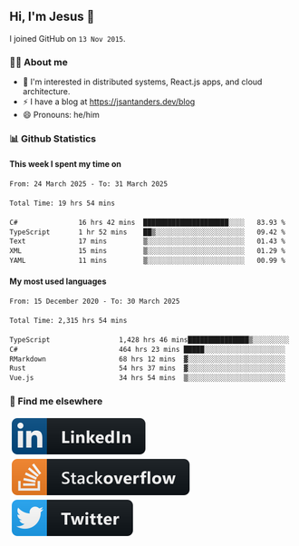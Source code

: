 ## Hi, I'm Jesus 👋

I joined GitHub on `13 Nov 2015`.

<!-- Talking about you -->

### 👨‍💻 About me

- 👦 I'm interested in distributed systems, React.js apps, and cloud architecture.
- ⚡️ I have a blog at <https://jsantanders.dev/blog>
- 😄 Pronouns: he/him

### 📊 Github Statistics

#### This week I spent my time on

<!--START_SECTION:weekly-->

```txt
From: 24 March 2025 - To: 31 March 2025

Total Time: 19 hrs 54 mins

C#               16 hrs 42 mins  █████████████████████░░░░   83.93 %
TypeScript       1 hr 52 mins    ██▒░░░░░░░░░░░░░░░░░░░░░░   09.42 %
Text             17 mins         ▒░░░░░░░░░░░░░░░░░░░░░░░░   01.43 %
XML              15 mins         ▒░░░░░░░░░░░░░░░░░░░░░░░░   01.29 %
YAML             11 mins         ▒░░░░░░░░░░░░░░░░░░░░░░░░   00.99 %
```

<!--END_SECTION:weekly-->

#### My most used languages

<!--START_SECTION:alltime-->

```txt
From: 15 December 2020 - To: 30 March 2025

Total Time: 2,315 hrs 54 mins

TypeScript                 1,428 hrs 46 mins███████████████▒░░░░░░░░░   61.69 %
C#                         464 hrs 23 mins █████░░░░░░░░░░░░░░░░░░░░   20.05 %
RMarkdown                  68 hrs 12 mins  ▓░░░░░░░░░░░░░░░░░░░░░░░░   02.94 %
Rust                       54 hrs 37 mins  ▓░░░░░░░░░░░░░░░░░░░░░░░░   02.36 %
Vue.js                     34 hrs 54 mins  ▒░░░░░░░░░░░░░░░░░░░░░░░░   01.51 %
```

<!--END_SECTION:alltime-->

### 📢 Find me elsewhere

<p>
  <a target="_blank" href="https://linkedin.com/in/jsantanders">
    <img src="https://github.com/jsantanders/jsantanders/blob/master/img/linkedin.svg" alt="LinkedIn" style="vertical-align:top; margin:4px">
  </a>
  
  <a target="_blank" href="https://stackoverflow.com/users/7318331/jesus-santander">
    <img src="https://github.com/jsantanders/jsantanders/blob/master/img/stackoverflow.svg" alt="StackOverflow" style="vertical-align:top; margin:4px">
  </a>
  
  <a target="_blank" href="http://twitter.com/jsantanders">
    <img src="https://github.com/jsantanders/jsantanders/blob/master/img/twitter.svg" alt="Twitter" style="vertical-align:top; margin:4px">
  </a>
</p>
